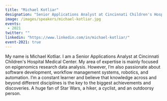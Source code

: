 ```yaml
---
title: "Michael Kotliar"
designation: "Senior Applications Analyst at Cincinnati Children's Hospital Medical Center"
image: /images/speakers/michael-kotliar.jpg
events:
 - 2021
twitter: ""
linkedin: "https://www.linkedin.com/in/michael-kotliar/"
event-2021: true
---
```


My name is Michael Kotliar. I am a Senior Applications Analyst at Cincinnati Children's Hospital Medical Center. My area of expertise is mainly focused on epigenomics research data analysis. However, I’m also passionate about software development, workflow management systems, robotics, and automation. I’m a constant learner and believe that knowledge across and beyond different disciplines is the key to the biggest achievements and discoveries. A huge fan of Star Wars, a hiker, a cyclist, and an outdoorsy person.